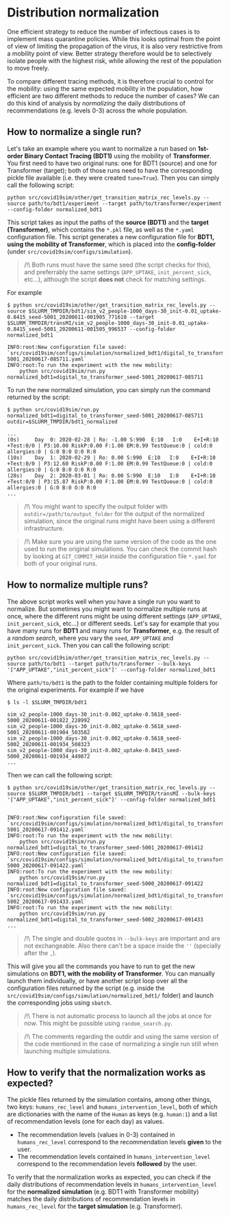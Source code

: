 # Distribution normalization

One efficient strategy to reduce the number of infectious cases is to implement mass quarantine policies. While this looks optimal from the point of view of limiting the propagation of the virus, it is also very restrictive from a mobility point of view. Better strategy therefore would be to selectively isolate people with the highest risk, while allowing the rest of the population to move freely.

To compare different tracing methods, it is therefore crucial to control for the mobility: using the same expected mobility in the population, how efficient are two different methods to reduce the number of cases? We can do this kind of analysis by _normalizing_ the daily distributions of recommendations (e.g. levels 0-3) across the whole population.

## How to normalize a single run?

Let's take an example where you want to normalize a run based on **1st-order Binary Contact Tracing (BDT1)** using the mobility of **Transformer**. You first need to have two original runs: one for BDT1 (source) and one for Transformer (target); both of those runs need to have the corresponding pickle file available (i.e. they were created `tune=True`). Then you can simply call the following script:

```
python src/covid19sim/other/get_transition_matrix_rec_levels.py --source path/to/bdt1/experiment --target path/to/transformer/experiment --config-folder normalized_bdt1
```

This script takes as input the paths of the **source (BDT1)** and the **target (Transformer)**, which contains the `*.pkl` file, as well as the `*.yaml` configuration file. This script generates a new configuration file for **BDT1, using the mobility of Transformer**, which is placed into the **config-folder** (under `src/covid19sim/configs/simulation`).

>/!\ Both runs must have the same seed (the script checks for this), and preferrably the same settings (`APP_UPTAKE`, `init_percent_sick`, etc...), although the script **does not** check for matching settings.

For example

```
$ python src/covid19sim/other/get_transition_matrix_rec_levels.py --source $SLURM_TMPDIR/bdt1/sim_v2_people-1000_days-30_init-0.01_uptake-0.8415_seed-5001_20200611-001905_771610 --target $SLURM_TMPDIR/transMI/sim_v2_people-1000_days-30_init-0.01_uptake-0.8415_seed-5001_20200611-001505_996537 --config-folder normalized_bdt1

INFO:root:New configuration file saved: `src/covid19sim/configs/simulation/normalized_bdt1/digital_to_transformer_seed-5001_20200617-085711.yaml`
INFO:root:To run the experiment with the new mobility:
    python src/covid19sim/run.py normalized_bdt1=digital_to_transformer_seed-5001_20200617-085711
```

To run the new normalized simulation, you can simply run the command returned by the script:

```
$ python src/covid19sim/run.py normalized_bdt1=digital_to_transformer_seed-5001_20200617-085711 outdir=$SLURM_TMPDIR/bdt1_normalized

...
(0s)     Day  0: 2020-02-28 | Ro: -1.00 S:990  E:10   I:0    E+I+R:10   +Test:0/0 | P3:10.00 RiskP:0.00 F:1.00 EM:0.99 TestQueue:0 | cold:0 allergies:0 | G:0 B:0 O:0 R:0
(10s)    Day  1: 2020-02-29 | Ro: 0.00 S:990  E:10   I:0    E+I+R:10   +Test:0/0 | P3:12.60 RiskP:0.00 F:1.00 EM:0.99 TestQueue:0 | cold:0 allergies:0 | G:0 B:0 O:0 R:0
(28s)    Day  2: 2020-03-01 | Ro: 0.00 S:990  E:10   I:0    E+I+R:10   +Test:0/0 | P3:15.87 RiskP:0.00 F:1.00 EM:0.99 TestQueue:0 | cold:0 allergies:0 | G:0 B:0 O:0 R:0
...
```

>/!\ You might want to specify the output folder with `outdir=/path/to/output_folder` for the output of the normalized simulation, since the original runs might have been using a different infrastructure.

>/!\ Make sure you are using the same version of the code as the one used to run the original simulations. You can check the commit hash by looking at `GIT_COMMIT_HASH` inside the configuration file `*.yaml` for both of your original runs.

## How to normalize multiple runs?

The above script works well when you have a single run you want to normalize. But sometimes you might want to normalize multiple runs at once, where the different runs might be using different settings (`APP_UPTAKE`, `init_percent_sick`, etc...) or different seeds. Let's say for example that you have many runs for **BDT1** and many runs for **Transformer**, e.g. the result of a *random search*, where you vary the `seed`, `APP_UPTAKE` and `init_percent_sick`. Then you can call the following script:

```
python src/covid19sim/other/get_transition_matrix_rec_levels.py --source path/to/bdt1 --target path/to/transformer --bulk-keys '["APP_UPTAKE","init_percent_sick"]' --config-folder normalized_bdt1
```

Where `path/to/bdt1` is the path to the folder containing multiple folders for the original experiments. For example if we have

```
$ ls -l $SLURM_TMPDIR/bdt1

sim_v2_people-1000_days-30_init-0.002_uptake-0.5618_seed-5000_20200611-001822_228992
sim_v2_people-1000_days-30_init-0.002_uptake-0.5618_seed-5001_20200611-001904_503582
sim_v2_people-1000_days-30_init-0.002_uptake-0.5618_seed-5002_20200611-001934_508323
sim_v2_people-1000_days-30_init-0.002_uptake-0.8415_seed-5000_20200611-001934_449872
...
```

Then we can call the following script:

```
$ python src/covid19sim/other/get_transition_matrix_rec_levels.py --source $SLURM_TMPDIR/bdt1 --target $SLURM_TMPDIR/transMI --bulk-keys '["APP_UPTAKE","init_percent_sick"]' --config-folder normalized_bdt1


INFO:root:New configuration file saved: `src/covid19sim/configs/simulation/normalized_bdt1/digital_to_transformer_seed-5001_20200617-091412.yaml`
INFO:root:To run the experiment with the new mobility:
    python src/covid19sim/run.py normalized_bdt1=digital_to_transformer_seed-5001_20200617-091412
INFO:root:New configuration file saved: `src/covid19sim/configs/simulation/normalized_bdt1/digital_to_transformer_seed-5000_20200617-091422.yaml`
INFO:root:To run the experiment with the new mobility:
    python src/covid19sim/run.py normalized_bdt1=digital_to_transformer_seed-5000_20200617-091422
INFO:root:New configuration file saved: `src/covid19sim/configs/simulation/normalized_bdt1/digital_to_transformer_seed-5002_20200617-091433.yaml`
INFO:root:To run the experiment with the new mobility:
    python src/covid19sim/run.py normalized_bdt1=digital_to_transformer_seed-5002_20200617-091433
...
```

>/!\ The single and double quotes in `--bulk-keys` are important and are not exchangeable. Also there can't be a space inside the `''` (specially after the `,`).

This will give you all the commands you have to run to get the new simulations on **BDT1, with the mobility of Transformer**. You can manually launch them individually, or have another script loop over all the configuration files returned by the script (e.g. inside the `src/covid19sim/configs/simulation/normalized_bdt1/` folder) and launch the corresponding jobs using `sbatch`.

>/!\ There is not automatic process to launch all the jobs at once for now. This might be possible using `random_search.py`.

>/!\ The comments regarding the outdir and using the same version of the code mentioned in the case of normalizing a single run still when launching multiple simulations.

## How to verify that the normalization works as expected?

The pickle files returned by the simulation contains, among other things, two keys: `humans_rec_level` and `humans_intervention_level`, both of which are dictionaries with the name of the `Human` as keys (e.g. `human:1`) and a list of recommendation levels (one for each day) as values.

 - The recommendation levels (values in 0-3) contained in `humans_rec_level` correspond to the recommendation levels **given** to the user.
 - The recommendation levels contained in `humans_intervention_level` correspond to the recommendation levels **followed** by the user.

To verify that the normalization works as expected, you can check if the daily distributions of recommendation levels in `humans_intervention_level` for the **normalized simulation** (e.g. BDT1 with Transformer mobility) matches the daily distributions of recommendation levels in `humans_rec_level` for the **target simulation** (e.g. Transformer).